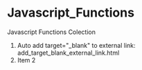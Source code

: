 # Javascript_Functions
Javascript Functions Colection

1. Auto add target="_blank" to external link:  add_target_blank_external_link.html
2. Item 2
